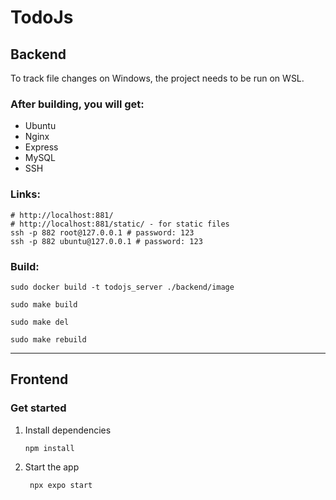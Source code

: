 # TodoJs

[//]: # (npx create-expo-app@latest --template blank-typescript)

## Backend

To track file changes on Windows, the project needs to be run on WSL.

### After building, you will get:

- Ubuntu
- Nginx
- Express
- MySQL
- SSH

### Links:

```shell
# http://localhost:881/
# http://localhost:881/static/ - for static files
ssh -p 882 root@127.0.0.1 # password: 123
ssh -p 882 ubuntu@127.0.0.1 # password: 123
```

### Build:

```shell
sudo docker build -t todojs_server ./backend/image
```

```shell
sudo make build
```

```shell
sudo make del
```

```shell
sudo make rebuild
```

---

## Frontend

### Get started

1. Install dependencies

   ```bash
   npm install
   ```

2. Start the app

   ```bash
    npx expo start
   ```

